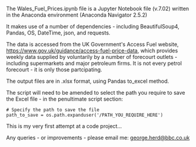 The Wales_Fuel_Prices.ipynb file is a Jupyter Notebook file (v.7.02) written in the Anaconda environment (Anaconda Navigator 2.5.2)

It makes use of a number of dependencies - including BeautifulSoup4, Pandas, OS, DateTime, json, and requests.

The data is accessed from the UK Government's Access Fuel website, https://www.gov.uk/guidance/access-fuel-price-data, which provides weekly data supplied by voluntarily by a number of forecourt outlets -
including supermarkets and major petroleum firms. It is not every petrol forecourt - it is only those partcipating.

The output files are in .xlsx format, using Pandas to_excel method.

The script will need to be amended to select the path you require to save the Excel file - in the penultimate script section: 

```
# Specify the path to save the file 
path_to_save = os.path.expanduser('/PATH_YOU_REQUIRE_HERE')
```

This is my very first attempt at a code project...

Any queries - or improvements - please email me: george.herd@bbc.co.uk
